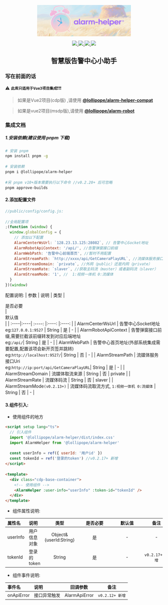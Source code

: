 <p align="center"><img src='./logo.png' style='width:300px;height:100px;margin:0 auto;display:block'></img></p>
<p align="center">
  <a href="https://github.com/Lollipope/alarm-helper">
    <img src="https://img.shields.io/badge/vue-3.x-green?color=47c219" />
  </a>
  <a href="https://github.com/Lollipope/alarm-helper">
    <img src="https://img.shields.io/npm/l/%40lollipope%2Falarm-helper?color=47c219" />
  </a>
  <a href="https://github.com/Lollipope/alarm-helper">
    <img src="https://img.shields.io/badge/node-%3E%3D18.16-47c219" />
  </a>
  <a href="https://codecov.io/gh/Lollipope/alarm-helper">
    <img src="https://img.shields.io/codecov/c/github/lollipope/alarm-helper/main?logo=codecov&color=47c219"/>
  </a>
  <br>
</p>

<h2 style="text-align: center;font-weight:bold">智慧版告警中心小助手</h1>

### 写在前面的话

:warning: **`此库只适用于Vue3项目集成`**:exclamation::exclamation::exclamation:

> 如果是Vue2项目(cdp版) ,请使用 [**@lollipope/alarm-helper-compat**](https://www.npmjs.com/package/@lollipope/alarm-helper-compat)

> 如果是vue2项目(msdp版),请使用 [**@lollipope/alarm-robot**](https://www.npmjs.com/package/alarm-robot)

### 集成文档

##### 1.安装依赖(建议使用 pnpm 下载)

```bash
# 安装 pnpm
npm install pnpm -g

# 安装依赖
pnpm i @lollipope/alarm-helper

#另 pnpm v10+版本需要执行以下命令 //v0.2.20+ 后可忽略
pnpm approve-builds
```

#### 2.添加配置文件

```js
//public/config/config.js:

//全局配置项
;(function (window) {
  window.globalConfig = {
    // 添加以下配置
    AlarmCenterWsUrl: `128.23.13.125:28082`, // 告警中心Socket地址
    AlarmRobotApiContext: '/api/', //告警弹窗接口前缀
    AlarmWebPath: '告警中心前端首页', //暂时不用配置
    AlarmStreamPath: `http://xxxx/api/GetCameraPlayURL`, //流媒体服务接口
    AlarmStreamDomain: `private`, //外网（public）还是内网（private）
    AlarmStreamRate: `slaver`, //获取主码流（master）或者副码流（slaver）
    AlarmStreamMode: '1', //  1:视频一体机 0:流媒体
  }
})(window)
```

配置说明:
| 参数 | 说明 | 类型 | <div style='width:100px'>是否必要</div> | <div style='width:80px'>默认值</div> |
| :----|:----| :----: |:----: |:----: |
| AlarmCenterWsUrl | 告警中心Socket地址<br> eg:`127.0.0.1:9527` | String | 是 | - |
| AlarmRobotApiContext | 告警弹窗接口前缀,需要拦截该前缀转发到对应后端地址 <br> eg:`/api/`| String | 是 | - |
| AlarmWebPath | 告警中心首页地址(外部系统集成需要配置,配置该项会新开页签并跳转) <br> eg:`http://localhost:9527/`| String | 否 | - |
| AlarmStreamPath | 流媒体服务接口Uri <br> eg:`http://ip:port/api/GetCameraPlayURL`| String | 是 | - |
| AlarmStreamDomain | 流媒体取流来源 | String | 否 | private |
| AlarmStreamRate | 流媒体码流 | String | 否 | slaver |
| AlarmStreamMode`(v0.2.13+)` | 流媒体码流取流方式, `1:视频一体机 0:流媒体` | String | 否 | - |

#### 3.组件引入:

- 使用组件的地方

```html
<script setup lang="ts">
  // 引入组件
  import '@lollipope/alarm-helper/dist/index.css'
  import AlarmHelper from '@lollipope/alarm-helper'

  const userInfo = ref({ userId: '用户id' })
  const tokenId = ref('登录的token') //v0.2.17+ 新增
</script>

<template>
  <div class="cdp-base-container">
    <!-- 使用组件 -->
    <AlarmHelper :user-info="userInfo" :token-id="tokenId" />
  </div>
</template>
```

- 组件属性说明:

| 属性名   | 说明         |          类型          | <div style='width:100px'>是否必要</div> | <div style='width:80px'>默认值</div> | <div style='width:80px'>备注</div> |
| :------- | :----------- | :--------------------: | :-------------------------------------: | :----------------------------------: | :--------------------------------: |
| userInfo | 用户信息对象 | Object&{userId:String} |                   是                    |                  -                   |                 -                  |
| tokenId  | 登录的token  |         String         |                   是                    |                  -                   |          `v0.2.17+ 新增`           |

- 组件事件说明:

| 事件名     | 说明         |   回调参数    |      备注       |
| :--------- | :----------- | :-----------: | :-------------: |
| onApiError | 接口异常触发 | AlarmApiError | `v0.2.12+ 新增` |
